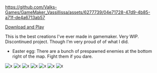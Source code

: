 https://github.com/Valks-Games/GameMaker_Vassillissa/assets/6277739/04e71728-47d9-4b85-a71f-de4a6713ab57

[Download and Play](https://github.com/valkyrienyanko/GameMaker_Vassillissa/releases/tag/v1.0)

This is the best creations I've ever made in gamemaker. Very WIP. Discontinued project. Though I'm very proud of of what I did.

- Easter egg: There are a bunch of prespawned enemies at the bottom right of the map. Fight them if you dare.

![x](http://imgs.fyi/img/6uvl.png)
![x](http://imgs.fyi/img/6uvo.png)
![x](http://imgs.fyi/img/6uvq.png)
![x](http://imgs.fyi/img/6uvs.png)
![x](http://imgs.fyi/img/6uvt.png)
![x](http://imgs.fyi/img/6uvw.png)
![x](http://imgs.fyi/img/6uvv.png)

